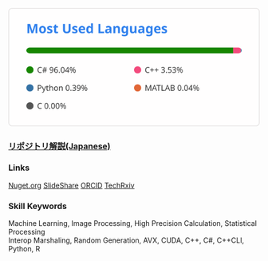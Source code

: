 ![top lang](https://github.com/tk-yoshimura/tk-yoshimura/blob/main/figures/top_lang.svg)
### [**リポジトリ解説(Japanese)**](https://github.com/tk-yoshimura/tk-yoshimura/blob/main/portrait/github_tyoshimura.pdf)  
### Links  
[Nuget.org](https://www.nuget.org/profiles/T.Yoshimura)
[SlideShare](https://www.slideshare.net/TakumaYoshimura2)
[ORCID](https://orcid.org/0000-0001-9224-1757)
[TechRxiv](https://www.techrxiv.org/authors/Takuma_Yoshimura/8457516)  
### Skill Keywords  
Machine Learning, Image Processing, High Precision Calculation, Statistical Processing  
Interop Marshaling, Random Generation, AVX, CUDA, C++, C#, C++CLI, Python, R